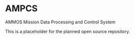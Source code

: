 # AMPCS
AMMOS Mission Data Processing and Control System

This is a placeholder for the planned open source repository.
